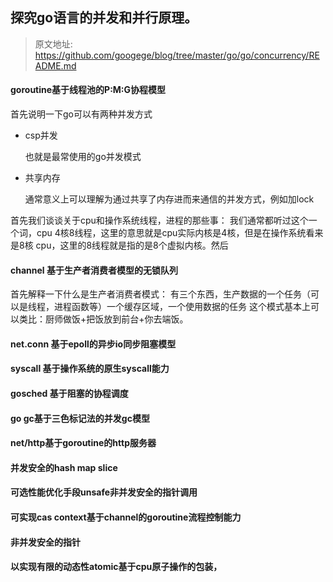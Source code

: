 ## 探究go语言的并发和并行原理。
> 原文地址: https://github.com/googege/blog/tree/master/go/go/concurrency/README.md

#### goroutine基于线程池的P:M:G协程模型
首先说明一下go可以有两种并发方式
- csp并发

    也就是最常使用的go并发模式
- 共享内存

    通常意义上可以理解为通过共享了内存进而来通信的并发方式，例如加lock

首先我们谈谈关于cpu和操作系统线程，进程的那些事：
我们通常都听过这个一个词，cpu 4核8线程，这里的意思就是cpu实际内核是4核，但是在操作系统看来是8核
cpu，这里的8线程就是指的是8个虚拟内核。然后

#### channel 基于生产者消费者模型的无锁队列
首先解释一下什么是生产者消费者模式：
有三个东西，生产数据的一个任务（可以是线程，进程函数等）一个缓存区域，一个使用数据的任务
这个模式基本上可以类比：厨师做饭+把饭放到前台+你去端饭。

#### net.conn 基于epoll的异步io同步阻塞模型
#### syscall 基于操作系统的原生syscall能力
#### gosched 基于阻塞的协程调度
#### go gc基于三色标记法的并发gc模型
#### net/http基于goroutine的http服务器
#### 并发安全的hash map slice
#### 可选性能优化手段unsafe非并发安全的指针调用
#### 可实现cas context基于channel的goroutine流程控制能力
#### 非并发安全的指针
#### 以实现有限的动态性atomic基于cpu原子操作的包装，